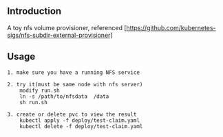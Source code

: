 ## Introduction
A toy nfs volume provisioner, referenced [https://github.com/kubernetes-sigs/nfs-subdir-external-provisioner]

## Usage
```
1. make sure you have a running NFS service

2. try it(must be same node with nfs server)
    modify run.sh
    ln -s /path/to/nfsdata  /data
    sh run.sh 

3. create or delete pvc to view the result
    kubectl apply -f deploy/test-claim.yaml
    kubectl delete -f deploy/test-claim.yaml
```
